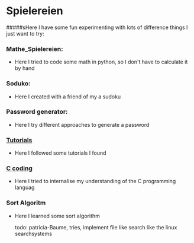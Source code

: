 # **Spielereien**
#####sHere I have some fun experimenting with lots of difference things I just want to try:
### Mathe_Spielereien:
* Here I tried to code some math in python, so I don't have to calculate it by hand
### Soduko:
* Here I created with a friend of my a sudoku
### Password generator:
* Here I try different approaches to generate a password
### [Tutorials](tutorials/description.md)
* Here I followed some tutorials I found
### [C coding](C_coding/Info.md)
* Here I tried to internalise my understanding of the C programming languag
### Sort Algoritm
* Here I learned some sort algorithm

  todo: patricia-Baume, tries, implement file like search like the linux searchsystems
